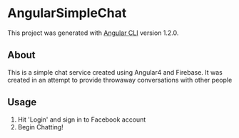 # AngularSimpleChat

This project was generated with [Angular CLI](https://github.com/angular/angular-cli) version 1.2.0.

## About

This is a simple chat service created using Angular4 and Firebase. It was created in an attempt to provide throwaway conversations with other people

## Usage

1. Hit 'Login' and sign in to Facebook account
2. Begin Chatting!

